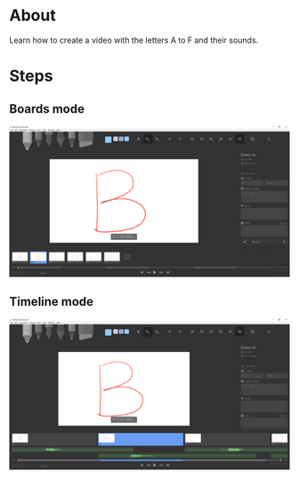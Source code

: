 # About

Learn how to create a video with the letters A to F and their sounds.

# Steps

## Boards mode

![](images/Capture_boards.PNG)

## Timeline mode

![](images/Capture_timeline.PNG)
